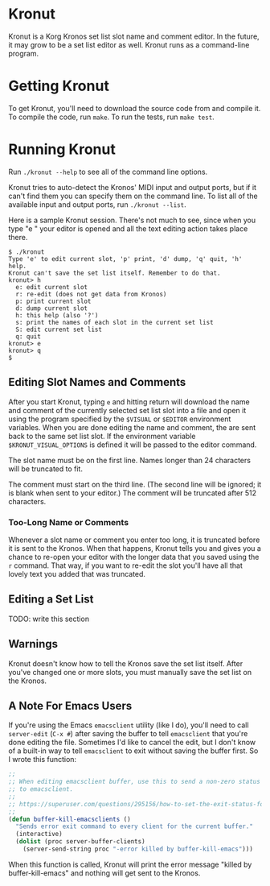# Kronut

Kronut is a Korg Kronos set list slot name and comment editor. In the
future, it may grow to be a set list editor as well. Kronut runs as a
command-line program.

# Getting Kronut

To get Kronut, you'll need to download the source code from  and compile it.
To compile the code, run `make`. To run the tests, run `make test`.

# Running Kronut

Run `./kronut --help` to see all of the command line options.

Kronut tries to auto-detect the Kronos' MIDI input and output ports, but if
it can't find them you can specify them on the command line. To list all of
the available input and output ports, run `./kronut --list`.

Here is a sample Kronut session. There's not much to see, since when you
type "e <return>" your editor is opened and all the text editing action
takes place there.

```
$ ./kronut
Type 'e' to edit current slot, 'p' print, 'd' dump, 'q' quit, 'h' help.
Kronut can't save the set list itself. Remember to do that.
kronut> h
  e: edit current slot
  r: re-edit (does not get data from Kronos)
  p: print current slot
  d: dump current slot
  h: this help (also '?')
  s: print the names of each slot in the current set list
  S: edit current set list
  q: quit
kronut> e
kronut> q
$ 
```

## Editing Slot Names and Comments

After you start Kronut, typing `e` and hitting return will download the
name and comment of the currently selected set list slot into a file and
open it using the program specified by the `$VISUAL` or `$EDITOR`
environment variables. When you are done editing the name and comment, the
are sent back to the same set list slot. If the environment variable
`$KRONUT_VISUAL_OPTIONS` is defined it will be passed to the editor command.

The slot name must be on the first line. Names longer than 24 characters
will be truncated to fit.

The comment must start on the third line. (The second line will be ignored;
it is blank when sent to your editor.) The comment will be truncated after
512 characters.

### Too-Long Name or Comments

Whenever a slot name or comment you enter too long, it is truncated before
it is sent to the Kronos. When that happens, Kronut tells you and gives you
a chance to re-open your editor with the longer data that you saved using
the `r` command. That way, if you want to re-edit the slot you'll have all
that lovely text you added that was truncated.

## Editing a Set List

TODO: write this section

## Warnings

Kronut doesn't know how to tell the Kronos save the set list itself. After
you've changed one or more slots, you must manually save the set list on the
Kronos.

## A Note For Emacs Users

If you're using the Emacs `emacsclient` utility (like I do), you'll need to
call `server-edit` (`C-x #`) after saving the buffer to tell `emacsclient`
that you're done editing the file. Sometimes I'd like to cancel the edit,
but I don't know of a built-in way to tell `emacsclient` to exit without
saving the buffer first. So I wrote this function:

```lisp
;;
;; When editing emacsclient buffer, use this to send a non-zero status back
;; to emacsclient.
;;
;; https://superuser.com/questions/295156/how-to-set-the-exit-status-for-emacsclient/542916
;;
(defun buffer-kill-emacsclients ()
  "Sends error exit command to every client for the current buffer."
  (interactive)
  (dolist (proc server-buffer-clients)
    (server-send-string proc "-error killed by buffer-kill-emacs")))
```

When this function is called, Kronut will print the error message "killed by
buffer-kill-emacs" and nothing will get sent to the Kronos.
